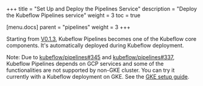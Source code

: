 +++
title = "Set Up and Deploy the Pipelines Service"
description = "Deploy the Kubeflow Pipelines service"
weight = 3
toc = true

[menu.docs]
  parent = "pipelines"
  weight = 3
+++

Starting from [V0.1.3](https://github.com/kubeflow/pipelines/releases/tag/0.1.3), Kubeflow Pipelines becomes one of the Kubeflow core components. It's automatically deployed during Kubeflow deployment. 

Note: Due to 
[kubeflow/pipelines#345](https://github.com/kubeflow/pipelines/issues/345) and 
[kubeflow/pipelines#337](https://github.com/kubeflow/pipelines/issues/337), Kubeflow Pipelines depends on GCP services and some of the functionalities are not supported by non-GKE cluster.
You can try it currently with a Kubeflow deployment on GKE. See the [GKE setup guide](/docs/started/getting-started-gke/).




















































 